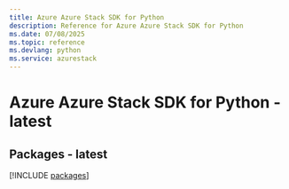 ```yaml
---
title: Azure Azure Stack SDK for Python
description: Reference for Azure Azure Stack SDK for Python
ms.date: 07/08/2025
ms.topic: reference
ms.devlang: python
ms.service: azurestack
---
```

# Azure Azure Stack SDK for Python - latest
## Packages - latest
[!INCLUDE [packages](azure-stack-index.md)]
